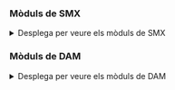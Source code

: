 <!-- <img src="https://digitechfp.com/wp-content/uploads/2023/12/VERT-01-SIN-CAJA-BLANCO-RGB@2x-768x593.png)" width="200" height="auto" style="background-color: #009de0; padding: 14px;"> -->

<h3><strong>Mòduls de SMX</u></strong></h3>

<details>
  <summary>Desplega per veure els mòduls de SMX</summary>

<h3>0221 Muntatge i manteniment d’equips</h3>
<ul><li><p><a href="moduls/0221-muntatge-i-manteniment-d-equips/presentacions/index.html">Presentacions</a></p></li></ul>
<h3>0223 Aplicacions ofimàtiques</h3>
<ul><li><p><a href="moduls/0223-aplicacions-ofimatiques/presentacions/index.html">Presentacions</a></p></li></ul>
<h3>0225 Xarxes locals</h3>
<ul><li><p><a href="moduls/0225-xarxes-locals/presentacions/index.html">Presentacions</a></p></li></ul>
</details>

<h3><strong>Mòduls de DAM</u></strong></h3>
<details>
  <summary>Desplega per veure els mòduls de DAM</summary>

<h3>0373 - Llenguatges de marques</h3>
<ul><li><p><a href="moduls/0373-llenguatges-de-marques/presentacions/index.html">Presentacions</a></p></li></ul>
<h3>0484 - Bases de dades</h3>
<ul>
<li><p><a href="moduls/0484-bases-de-dades/presentacions/index.html">Presentacions</a></p></li>
<li><p><a href="moduls/0484-bases-de-dades/activitats/0484-bds-ae02-interactiva.html">Activitat <u>`0484-bds-ae02`</u>: Treballem les JOIN</a></p></li>

</ul>


<h3>0483 - Sistemes Informàtics</h3>
<ul><li><p><a href="moduls/0483-sistemes-informatics/presentacions/index.html">Presentacions</a></p></li></ul>

</details>


<!-- <hr>

## Mòduls de DAM 0373 - Llenguatges de marques

### [RA (Resultats d'Aprenentatge)](moduls/0373-llenguatges-de-marques/apunts/index.html)
### [Presentacions](moduls/0373-llenguatges-de-marques/presentacions/index.html) -->
